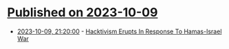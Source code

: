 # [Published on 2023-10-09](index.md)

* [2023-10-09, 21:20:00](https://it.slashdot.org/story/23/10/09/2044230/hacktivism-erupts-in-response-to-hamas-israel-war?utm_source=rss1.0mainlinkanon&utm_medium=feed) - [Hacktivism Erupts In Response To Hamas-Israel War](https://it.slashdot.org/story/23/10/09/2044230/hacktivism-erupts-in-response-to-hamas-israel-war?utm_source=rss1.0mainlinkanon&utm_medium=feed)
